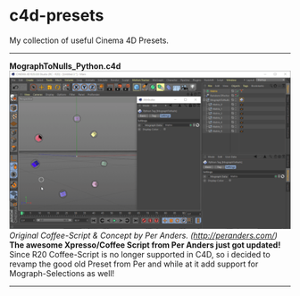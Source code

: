 # c4d-presets
My collection of useful Cinema 4D Presets.

---
<b>MographToNulls_Python.c4d</b></br>
![<gif>](https://github.com/lasselauch/c4d-presets/blob/master/img/MographToNulls_Python.gif)</br>
_Original Coffee-Script & Concept by Per Anders. (http://peranders.com/)_</br>
<b>The awesome Xpresso/Coffee Script from Per Anders just got updated!</b></br>
Since R20 Coffee-Script is no longer supported in C4D, so i decided to revamp the good old Preset from Per and while at it add support for Mograph-Selections as well!</br>

---
